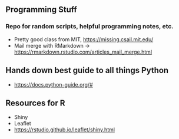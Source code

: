 ## Programming Stuff
### Repo for random scripts, helpful programming notes, etc. 


- Pretty good class from MIT, https://missing.csail.mit.edu/
- Mail merge with RMarkdown -> https://rmarkdown.rstudio.com/articles_mail_merge.html


## Hands down best guide to all things Python
  - https://docs.python-guide.org/#

## Resources for R 
  - Shiny
  - Leaflet
  - https://rstudio.github.io/leaflet/shiny.html
